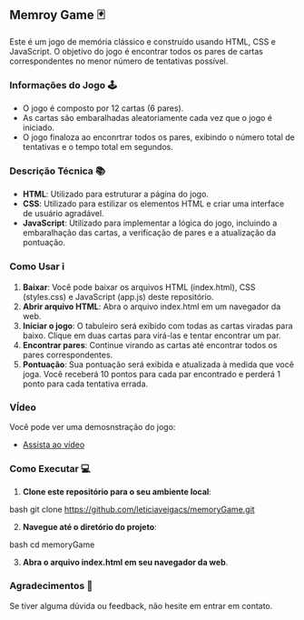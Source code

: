 ## Memroy Game 🃏 

Este é um jogo de memória clássico e construído usando HTML, CSS e JavaScript. O objetivo do jogo é encontrar todos os pares de cartas correspondentes no menor número de tentativas possível.

### Informações do Jogo 🕹️
- O jogo é composto por 12 cartas (6 pares).
- As cartas são embaralhadas aleatoriamente cada vez que o jogo é iniciado.
- O jogo finaloza ao enconrtrar todos os pares, exibindo o número total de tentativas e o tempo total em segundos.

### Descrição Técnica 📚
- **HTML**: Utilizado para estruturar a página do jogo.
- **CSS**: Utilizado para estilizar os elementos HTML e criar uma interface de usuário agradável.
- **JavaScript**: Utilizado para implementar a lógica do jogo, incluindo a embaralhação das cartas, a verificação de pares e a atualização da pontuação.

### Como Usar ℹ️
1. **Baixar**: Você pode baixar os arquivos HTML (index.html), CSS (styles.css) e JavaScript (app.js) deste repositório.
2. **Abrir arquivo HTML**: Abra o arquivo index.html em um navegador da web.
3. **Iniciar o jogo**: O tabuleiro será exibido com todas as cartas viradas para baixo. Clique em duas cartas para virá-las e tentar encontrar um par.
4. **Encontrar pares**: Continue virando as cartas até encontrar todos os pares correspondentes.
5. **Pontuação**: Sua pontuação será exibida e atualizada à medida que você joga. Você receberá 10 pontos para cada par encontrado e perderá 1 ponto para cada tentativa errada.

### VÍdeo 

Você pode ver uma demosnstração do jogo:

- [Assista ao vídeo](https://github.com/leticiaveigacs/memoryGame/issues/1#issue-2410707928) 


### Como Executar 💻
1. **Clone este repositório para o seu ambiente local**:
    
bash
    git clone https://github.com/leticiaveigacs/memoryGame.git

2. **Navegue até o diretório do projeto**:
    
bash
    cd memoryGame

3. **Abra o arquivo index.html em seu navegador da web**.


### Agradecimentos 🙏
Se tiver alguma dúvida ou feedback, não hesite em entrar em contato. 

